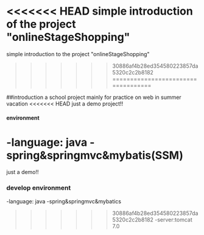 <<<<<<< HEAD
**simple introduction of the project "onlineStageShopping"**
=======
simple introduction to the project "onlineStageShopping"
>>>>>>> 30886af4b28ed354580223857da5320c2c2b8182
===================================   

##introduction
  a school project mainly for practice on web in summer vacation
<<<<<<< HEAD
  just a demo project!!

#### environment
  -language: java
  -spring&springmvc&mybatis(SSM)
=======
  just a demo!!

###  develop environment
  -language: java
  -spring&springmvc&mybatics
>>>>>>> 30886af4b28ed354580223857da5320c2c2b8182
  -server:tomcat 7.0
